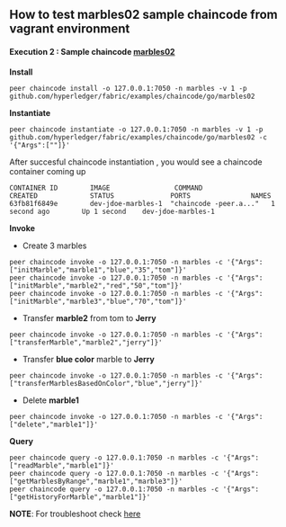 ## How to test marbles02 sample chaincode from vagrant environment

#### Execution 2 : Sample chaincode [marbles02](https://github.com/hyperledger/fabric/tree/master/examples/chaincode/go/marbles02)

**Install**

```
peer chaincode install -o 127.0.0.1:7050 -n marbles -v 1 -p github.com/hyperledger/fabric/examples/chaincode/go/marbles02
```

**Instantiate**
```
peer chaincode instantiate -o 127.0.0.1:7050 -n marbles -v 1 -p github.com/hyperledger/fabric/examples/chaincode/go/marbles02 -c '{"Args":[""]}'
```
After succesful chaincode instantiation , you would see a chaincode container coming up
```
CONTAINER ID        IMAGE                COMMAND                  CREATED             STATUS              PORTS               NAMES
63fb81f6849e        dev-jdoe-marbles-1  "chaincode -peer.a..."   1 second ago        Up 1 second    dev-jdoe-marbles-1
```

**Invoke**

* Create 3 marbles
```
peer chaincode invoke -o 127.0.0.1:7050 -n marbles -c '{"Args":["initMarble","marble1","blue","35","tom"]}' 
peer chaincode invoke -o 127.0.0.1:7050 -n marbles -c '{"Args":["initMarble","marble2","red","50","tom"]}'
peer chaincode invoke -o 127.0.0.1:7050 -n marbles -c '{"Args":["initMarble","marble3","blue","70","tom"]}'
```

* Transfer **marble2** from tom to **Jerry**
```
peer chaincode invoke -o 127.0.0.1:7050 -n marbles -c '{"Args":["transferMarble","marble2","jerry"]}'
```
* Transfer **blue color** marble to **Jerry**
```
peer chaincode invoke -o 127.0.0.1:7050 -n marbles -c '{"Args":["transferMarblesBasedOnColor","blue","jerry"]}'
```
* Delete **marble1**
```
peer chaincode invoke -o 127.0.0.1:7050 -n marbles -c '{"Args":["delete","marble1"]}'
```

**Query**
```
peer chaincode query -o 127.0.0.1:7050 -n marbles -c '{"Args":["readMarble","marble1"]}'
peer chaincode query -o 127.0.0.1:7050 -n marbles -c '{"Args":["getMarblesByRange","marble1","marble3"]}'
peer chaincode query -o 127.0.0.1:7050 -n marbles -c '{"Args":["getHistoryForMarble","marble1"]}'
```

**NOTE**: For troubleshoot check [here](https://github.com/asararatnakar/V1_Chaincode#troubleshoot)
